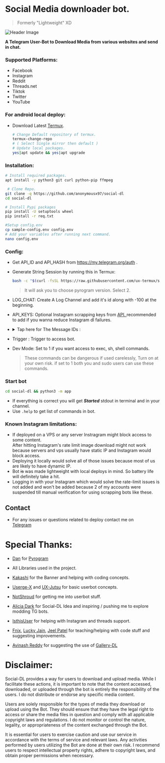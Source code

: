 # Social Media downloader bot.
> Formerly "Lightweight" XD

![Header Image](https://github.com/anonymousx97/social-dl/blob/main/assets/social_downloader.png?raw=true)

<b>A Telegram User-Bot to Download Media from various websites and send in chat.</b>

### Supported Platforms:
  - Facebook
  - Instagram
  - Reddit
  - Threads.net
  - Tiktok
  - Twitter
  - YouTube 


### For android local deploy:
  * Download Latest [Termux](https://github.com/termux/termux-app/releases).
     ```bash
     # Change Default repository of termux.
     termux-change-repo
     # ( Select Single mirror then default )
     # Update local packages.
     yes|apt update && yes|apt upgrade
     ```

### Installation:
  ```bash
  # Install required packages.
  apt install -y python3 git curl python-pip ffmpeg

   # Clone Repo.
  git clone -q https://github.com/anonymousx97/social-dl
  cd social-dl

  # Install Pypi packages
  pip install -U setuptools wheel
  pip install -r req.txt

  #Setup config.env
  cp sample-config.env config.env
  # Add your variables after running next command.
  nano config.env
  ```

### Config:
   * Get API_ID and API_HASH from https://my.telegram.org/auth .
   * Generate String Session by running this in Termux: 
     ```bash 
     bash -c "$(curl -fsSL https://raw.githubusercontent.com/ux-termux/string/main/Termux.sh)" 
     ```
     > It will ask you to choose pyrogram version. Select 2.

   * LOG_CHAT: Create A Log Channel and add it's id along with -100 at the beginning.
   * API_KEYS: Optional Instagram scrapping keys from <a href=https://webscraping.ai/>API. </a> recommended to add if you wanna reduce Instagram dl failures.
     
   * <details>
     <summary>Tap here for The Message IDs : </summary>
      Send 2 messages in your log channel, message text is an empty list : []

     * Copy the links of those messages.
     
     * The last digits of these links are the message ids.
     
     * These two are your AUTO_DL_MESSAGE_ID and BLOCKED_USERS_MESSAGE_ID DB.
     * Add their IDs in config respectively.


     Now send another message but this time include your id in the list: [12345678]
     
     * Copy this message's link and add the message id in USERS_MESSAGE_ID var
     </details>
   * Trigger : Trigger to access bot.
   * Dev Mode: Set to 1 if you want access to exec, sh, shell commands.
     > These commands can be dangerous if used carelessly, Turn on at your own risk.
     > if set to 1 both you and sudo users can use these commands.

### Start bot
  ```bash
  cd social-dl && python3 -m app
  ```

  * If everything is correct you will get <b><i>Started</i></b> stdout in terminal and in your channel.
  * Use `.help` to get list of commands in bot.

### Known Instagram limitations:
  * If deployed on a VPS or any server Instragram might block access to some content.  
  After hitting Instagram's rate limit image download might not work because servers and vps usually have static IP and Instagram would block access.
  * Deploying it locally would solve all of those issues because most of us are likely to have dynamic IP.  
  * Bot <s>is</s> was made lightweight with local deploys in mind. So battery life will definitely take a hit.
  * Logging in with your Instagram which would solve the rate-limit issues is not added and won't be added because 2 of my accounts were suspended till manual verification for using scrapping bots like these.

## Contact
 * For any issues or questions related to deploy contact me on  
 [Telegram](https://t.me/anonymousx97)

# Special Thanks:
 - [Dan](https://github.com/delivrance) for [Pyrogram](https://github.com/pyrogram/pyrogram)
 - All Libraries used in the project.
   
 - [Kakashi](https://github.com/AshwinStr) for the Banner and helping with coding concepts.
   
 - [Userge-X](https://github.com/code-rgb/USERGE-X) and [UX-Jutsu](https://github.com/ashwinstr/ux-jutsu) for basic userbot concepts.
  
 - [NotShroud](https://t.me/NotShroudX97) for getting me into userbot stuff.
   
 - [Alicia Dark](https://github.com/Thegreatfoxxgoddess) for Social-DL Idea and inspiring / pushing me to explore modding TG bots.
   
 - [IsthisUser](https://github.com/dishapatel010) for helping with Instagram and threads support.
 
 - [Fnix](https://github.com/fnixdev), [Lucky Jain](https://github.com/lostb053), [Jeel Patel](https://t.me/jeelpatel231) for teaching/helping with code stuff and suggesting improvements.
 - [Avinash Reddy](https://t.me/AvinashReddy3108) for suggesting the use of [Gallery-DL](https://github.com/mikf/gallery-dl)


# Disclaimer:
Social-DL provides a way for users to download and upload media. While I facilitate these actions, it is important to note that the content accessed, downloaded, or uploaded through the bot is entirely the responsibility of the users. I do not distribute or endorse any specific media content.

Users are solely responsible for the types of media they download or upload using the Bot. They should ensure that they have the legal right to access or share the media files in question and comply with all applicable copyright laws and regulations. I do not monitor or control the nature, legality, or appropriateness of the content exchanged through the Bot.

It is essential for users to exercise caution and use our service in accordance with the terms of service and relevant laws. Any activities performed by users utilizing the Bot are done at their own risk. I recommend users to respect intellectual property rights, adhere to copyright laws, and obtain proper permissions when necessary.

